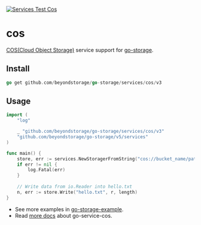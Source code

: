 [![Services Test Cos](https://github.com/beyondstorage/go-storage/actions/workflows/services-test-cos.yml/badge.svg)](https://github.com/beyondstorage/go-storage/actions/workflows/services-test-cos.yml)

# cos

[COS(Cloud Object Storage)](https://cloud.tencent.com/product/cos) service support for [go-storage](https://github.com/beyondstorage/go-storage).

## Install

```go
go get github.com/beyondstorage/go-storage/services/cos/v3
```

## Usage

```go
import (
	"log"

	_ "github.com/beyondstorage/go-storage/services/cos/v3"
	"github.com/beyondstorage/go-storage/v5/services"
)

func main() {
	store, err := services.NewStoragerFromString("cos://bucket_name/path/to/workdir?credential=hmac:<account_name>:<account_key>")
	if err != nil {
		log.Fatal(err)
	}
	
	// Write data from io.Reader into hello.txt
	n, err := store.Write("hello.txt", r, length)
}
```

- See more examples in [go-storage-example](https://github.com/beyondstorage/go-storage-example).
- Read [more docs](https://beyondstorage.io/docs/go-storage/services/cos) about go-service-cos.
